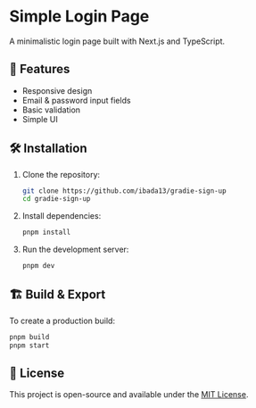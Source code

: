 # Simple Login Page

A minimalistic login page built with Next.js and TypeScript.

## 🚀 Features
- Responsive design
- Email & password input fields
- Basic validation
- Simple UI



## 🛠️ Installation

1. Clone the repository:
   ```bash
   git clone https://github.com/ibada13/gradie-sign-up
   cd gradie-sign-up
   ```

2. Install dependencies:
   ```bash
   pnpm install
   ```

3. Run the development server:
   ```bash
   pnpm dev
   ```

## 🏗️ Build & Export
To create a production build:
```bash
pnpm build
pnpm start
```

## 📜 License
This project is open-source and available under the [MIT License](LICENSE).

